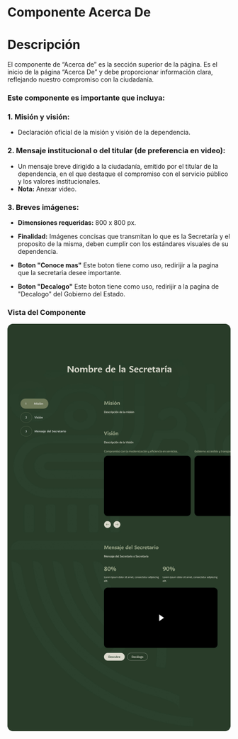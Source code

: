 # Componente Acerca De

# Descripción 

El componente de “Acerca de” es la sección superior de la página. Es el inicio de la página “Acerca De” y debe proporcionar información clara, reflejando nuestro compromiso con la ciudadanía.

### Este componente es importante que incluya:

### 1. Misión y visión:
- Declaración oficial de la misión y visión de la dependencia.

### 2. Mensaje institucional o del titular (de preferencia en video):
- Un mensaje breve dirigido a la ciudadanía, emitido por el titular de la dependencia, en el que destaque el compromiso con el servicio público y los valores institucionales.
- **Nota:** Anexar video.

### 3. Breves imágenes:
- **Dimensiones requeridas:** 800 x 800 px.
- **Finalidad:** Imágenes concisas que transmitan lo que es la Secretaría y el proposito de la misma, deben cumplir con los estándares visuales de su dependencia.

- **Boton "Conoce mas"** Este boton tiene como uso, redirijir a la pagina que la secretaria desee importante.
- **Boton "Decalogo"** Este boton tiene como uso, redirijir a la pagina de "Decalogo" del Gobierno del Estado.

### Vista del Componente
![](img/06.jpg)